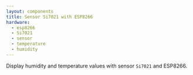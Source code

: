```yaml
---
layout: components
title: Sensor Si7021 with ESP8266
hardware:
  - esp8266
  - Si7021
  - sensor
  - temperature
  - humidity
---
```


Display humidity and temperature values with sensor `Si7021` and ESP8266.
